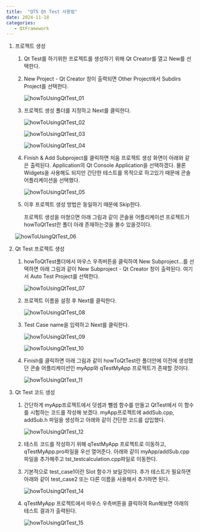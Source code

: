 ```yaml
---
title:  "QT5 Qt Test 사용법"
date: 2024-11-18
categories: 
   - QtFramework
---
```


1. 프로젝트 생성

   1. Qt Test를 하기위한 프로젝트를 생성하기 위해 Qt Creator를 열고 New를 선택한다. 

   2. New Project - Qt Creator 창이 출력되면 Other Project에서 Subdirs Project를 선택한다.

      ![howToUsingQtTest_01](../../images/QtFramework/howToUsingQtTest_01.png)

      

   3. 프로젝트 생성 폴더를 지정하고 Next를 클릭한다.

      ![howToUsingQtTest_02](../../images/QtFramework/howToUsingQtTest_02.png)

      ![howToUsingQtTest_03](../../images/QtFramework/howToUsingQtTest_03.png)

      ![howToUsingQtTest_04](../../images/QtFramework/howToUsingQtTest_04.png)

      

   4. Finish & Add Subproject를 클릭하면 처음 프로젝트 생성 화면이 아래와 같은 출력된다. Application의 Qt Console Application을 선택하겠다. 물론 Widgets을 사용해도 되지만 간단한 테스트를 목적으로 하고있기 때문에 콘솔 어플리케이션을 선택했다.

      ![howToUsingQtTest_05](../../images/QtFramework/howToUsingQtTest_05.png)

      

   5. 이후 프로젝트 생성 방법은 동일하기 때문에 Skip한다.

      프로젝트 생성을 마쳤으면 아래 그림과 같이 콘솔용 어플리케이션 프로젝트가 howToQtTest란 폴더 아래 존재하는것을 볼수 있을것이다.

   ![howToUsingQtTest_06](../../images/QtFramework/howToUsingQtTest_06.png)

   

2. Qt Test 프로젝트 생성

   1. howToQtTest폴더에서 마우스 우측버튼을 클릭하여 New Subproject...를 선택하면 아래 그림과 같이 New Subproject - Qt Creator 창이 출력된다. 여기서 Auto Test Project를 선택한다.

      ![howToUsingQtTest_07](../../images/QtFramework/howToUsingQtTest_07.png)

      

   2. 프로젝트 이름을 설정 후 Next를 클릭한다.

      ![howToUsingQtTest_08](../../images/QtFramework/howToUsingQtTest_08.png)

      

   3. Test Case name을 입력하고 Next를 클릭한다.

      ![howToUsingQtTest_09](../../images/QtFramework/howToUsingQtTest_09.png)

      ![howToUsingQtTest_10](../../images/QtFramework/howToUsingQtTest_10.png)

      

   4. Finish를 클릭하면 아래 그림과 같이 howToQtTest란 폴더안에 이전에 생성했던 콘솔 어플리케이션인 myApp와 qTestMyApp 프로젝트가 존재할 것이다.

      ![howToUsingQtTest_11](../../images/QtFramework/howToUsingQtTest_11.png)

      

3. Qt Test 코드 생성

   1. 간단하게 myApp프로젝트에서 덧셈과 뺄셈 함수를 만들고 QtTest에서 이 함수를 시험하는 코드를 작성해 보겠다. myApp프로젝트에 addSub.cpp, addSub.h 파일을 생성하고 아래와 같이 간단한 코드를 삽입했다.

      ![howToUsingQtTest_12](../../images/QtFramework/howToUsingQtTest_12.png)

      

   2. 테스트 코드를 작성하기 위해 qTestMyApp 프로젝트로 이동하고, qTestMyApp.pro파일을 우선 열어준다.  아래와 같이 myApp/addSub.cpp 파일을 추가해주고  tst_testcalculation.cpp파일로 이동한다.

      

      

   3. 기본적으로 test_case1이란 Slot 함수가 보일것이다. 추가 테스트가 필요하면 아래와 같이 test_case2 또는 다른 이름을 사용해서 추가하면 된다.

      ![howToUsingQtTest_14](../../images/QtFramework/howToUsingQtTest_14.png)

      

   4. qTestMyApp 프로젝트에서 마우스 우측버튼을 클릭하여 Run해보면 아래의 테스트 결과가 출력된다.

      ![howToUsingQtTest_15](../../images/QtFramework/howToUsingQtTest_15.png)
